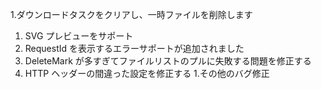 1.ダウンロードタスクをクリアし、一時ファイルを削除します

1. SVG プレビューをサポート
1. RequestId を表示するエラーサポートが追加されました
1. DeleteMark が多すぎてファイルリストのプルに失敗する問題を修正する
1. HTTP ヘッダーの間違った設定を修正する 1.その他のバグ修正
